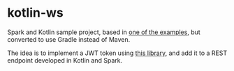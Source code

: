 # kotlin-ws
Spark and Kotlin sample project, based in [one of the examples](https://sparktutorials.github.io/2017/01/28/using-spark-with-kotlin.html), but converted to use Gradle instead of Maven.

The idea is to implement a JWT token using [this library](https://github.com/jwtk/jjwt), and add it to a REST endpoint developed in Kotlin and Spark.
